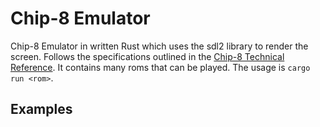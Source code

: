 # Chip-8 Emulator
Chip-8 Emulator in written Rust which uses the sdl2 library to render the screen. Follows the specifications outlined in the [Chip-8 Technical Reference](http://devernay.free.fr/hacks/chip8/C8TECH10.HTM). It contains many roms that can be played. The usage is ```cargo run <rom>```.

## Examples
